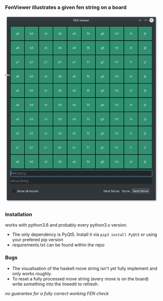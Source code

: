 ### FenViewer illustrates a given fen string on a board

![fen viewer image](fen_viewer.png)

### Installation
works with python3.6 and probably every python3.x version.
- The only dependency is PyQt5. Install it via `pip3 install PyQt5` or using your prefered pip version
- requirements.txt can be found within the repo

### Bugs
- The visualisation of the haskell move string isn't yet fully implement and only works roughly.
- To reset a fully processed move string (every move is on the board) write something into the lineedit to refresh.

*no guarantee for a fully correct working FEN check*
